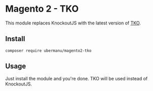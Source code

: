 # Magento 2 - TKO

This module replaces KnockoutJS with the latest version of [TKO](https://github.com/knockout/tko).

## Install

    composer require ubermanu/magento2-tko

## Usage

Just install the module and you're done. TKO will be used instead of KnockoutJS.
